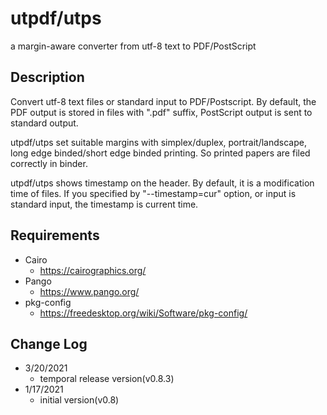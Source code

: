 # utpdf/utps
a margin-aware converter from utf-8 text to PDF/PostScript

## Description

Convert utf-8 text files or standard input to PDF/Postscript.
By default, the PDF output is stored in files with ".pdf" suffix,
PostScript output is sent to standard output.

utpdf/utps set suitable margins with simplex/duplex, portrait/landscape,
long edge binded/short edge binded printing. So printed papers
are filed correctly in binder.

utpdf/utps shows timestamp on the header. By default, it is
a modification time of files. If you specified by "--timestamp=cur"
option, or input is standard input, the timestamp is current time.

## Requirements
* Cairo
    - https://cairographics.org/
* Pango
    - https://www.pango.org/
* pkg-config
    - https://freedesktop.org/wiki/Software/pkg-config/

## Change Log
* 3/20/2021
  * temporal release version(v0.8.3)
* 1/17/2021
  * initial version(v0.8)
